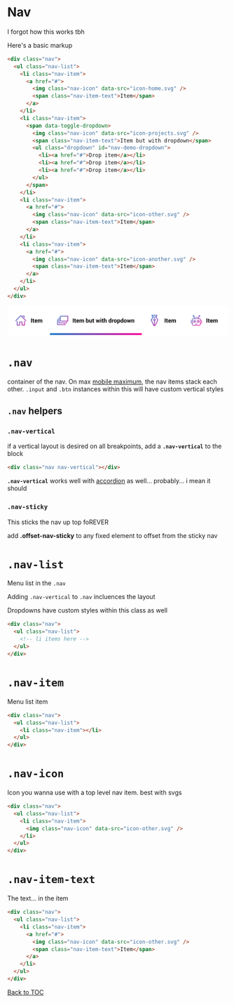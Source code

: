 # Nav

I forgot how this works tbh

Here's a basic markup

```html
<div class="nav">
  <ul class="nav-list">
    <li class="nav-item">
      <a href="#">
        <img class="nav-icon" data-src="icon-home.svg" />
        <span class="nav-item-text">Item</span>
      </a>
    </li>
    <li class="nav-item">
      <span data-toggle-dropdown>
        <img class="nav-icon" data-src="icon-projects.svg" />
        <span class="nav-item-text">Item but with dropdown</span>
        <ul class="dropdown" id="nav-demo-dropdown">
          <li><a href="#">Drop item</a></li>
          <li><a href="#">Drop item</a></li>
          <li><a href="#">Drop item</a></li>
        </ul>
      </span>
    </li>
    <li class="nav-item">
      <a href="#">
        <img class="nav-icon" data-src="icon-other.svg" />
        <span class="nav-item-text">Item</span>
      </a>
    </li>
    <li class="nav-item">
      <a href="#">
        <img class="nav-icon" data-src="icon-another.svg" />
        <span class="nav-item-text">Item</span>
      </a>
    </li>
  </ul>
</div>
```

![](../../images/nav-horizontal.png)

# **`.nav`**

container of the nav. On max [mobile maximum](../scaffolding/breakpoint.md#mobile-split), the nav items stack each other. `.input` and `.btn` instances within this will have custom vertical styles

## `.nav` helpers

### **`.nav-vertical`**

if a vertical layout is desired on all breakpoints, add a **`.nav-vertical`** to the block

```html
<div class="nav nav-vertical"></div>
```

**`.nav-vertical`** works well with [accordion](../components/accordion.md) as well... probably... i mean it should

### **`.nav-sticky`**

This sticks the nav up top foREVER

add **.offset-nav-sticky** to any fixed element to offset from the sticky nav

# **`.nav-list`**

Menu list in the `.nav`

Adding `.nav-vertical` to `.nav` incluences the layout

Dropdowns have custom styles within this class as well

```html
<div class="nav">
  <ul class="nav-list">
    <!-- li items here -->
  </ul>
</div>
```

# **`.nav-item`**

Menu list item

```html
<div class="nav">
  <ul class="nav-list">
    <li class="nav-item"></li>
  </ul>
</div>
```

# **`.nav-icon`**

Icon you wanna use with a top level nav item. best with svgs

```html
<div class="nav">
  <ul class="nav-list">
    <li class="nav-item">
      <img class="nav-icon" data-src="icon-other.svg" />
    </li>
  </ul>
</div>
```

# **`.nav-item-text`**

The text... in the item

```html
<div class="nav">
  <ul class="nav-list">
    <li class="nav-item">
      <a href="#">
        <img class="nav-icon" data-src="icon-other.svg" />
        <span class="nav-item-text">Item</span>
      </a>
    </li>
  </ul>
</div>
```

[Back to TOC](../../../readme.md)
